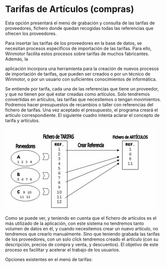 # Tarifas de Artículos \(compras\)

Esta opción presentará el menú de grabación y consulta de las tarifas de proveedores, fichero donde quedan recogidas todas las referencias que ofrecen los proveedores.

Para insertar las tarifas de los proveedores en la base de datos, se necesitan procesos específicos de importación de las tarifas. Para ello, Winmotor facilita estos procesos sobre tarifas de muchos fabricantes. Además, la

aplicación incorpora una herramienta para la creación de nuevos procesos de importación de tarifas, que pueden ser creados o por un técnico de Winmotor, o por un usuario con suficientes conocimientos de informática.

Se entiende por tarifa, cada una de las referencias que tiene un proveedor, y que no tienen por qué estar creadas como artículos. Solo tendremos convertidas en artículos, las tarifas que necesitemos o tengan movimientos. Podremos hacer presupuestos de recambios o taller con referencias del fichero de tarifas. Una vez aceptado el presupuesto, el programa creará el artículo correspondiente. El siguiente cuadro intenta aclarar el concepto de tarifa y artículos.

![Flujo de tarifas de art&#xED;culos](../../../.gitbook/assets/image%20%28355%29.png)

Como se puede ver, y teniendo en cuenta que el fichero de artículos es el más utilizado de la aplicación, con este sistema no tendremos tanto volumen de datos en él, y cuando necesitemos crear un nuevo artículo, no tendremos que crearlo manualmente. Sino que teniendo grabada las tarifas de los proveedores, con un solo click tendremos creado el artículo \(con su descripción, precios de compra y venta, y descuentos\). El objetivo de este proceso es facilitar y acelerar el trabajo de los usuarios.

Opciones existentes en el menú de tarifas:

